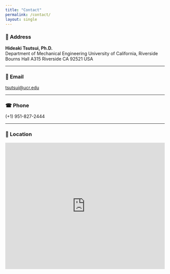 ```yaml
---
title: "Contact"
permalink: /contact/
layout: single
---
```



### 📍 Address

**Hideaki Tsutsui, Ph.D.**  
Department of Mechanical Engineering
University of California, Riverside
Bourns Hall A315
Riverside CA 92521
USA

---

### 📧 Email

[tsutsui@ucr.edu](mailto:tsutsui@ucr.edu)

---

### ☎ Phone

(+1) 951-827-2444

---

### 📌 Location

<div style="width: 100%; height: 400px;">
  <iframe 
    src="https://www.google.com/maps/embed?pb=!1m18!1m12!1m3!1d3308.6557380774966!2d-117.32915264908794!3d33.97568698053164!2m3!1f0!2f0!3f0!3m2!1i1024!2i768!4f13.1!3m3!1m2!1s0x80dcaf356aa0bce7%3A0xa255a6ceaad789ca!2sBourns%20Hall!5e0!3m2!1sen!2sus!4v1666301961971!5m2!1sen!2sus" 
    width="100%" 
    height="100%" 
    style="border:0;" 
    allowfullscreen="" 
    loading="lazy"
    referrerpolicy="no-referrer-when-downgrade">
  </iframe>
</div>
